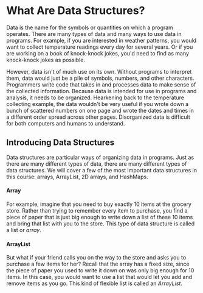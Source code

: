 # What Are Data Structures?

Data is the name for the symbols or quantities on which a program operates. There are many types of data and many ways to use data in programs. For example, if you are interested in weather patterns, you would want to collect temperature readings every day for several years. Or if you are working on a book of knock-knock jokes, you'd need to find as many knock-knock jokes as possible.

However, data isn't of much use on its own. Without programs to interpret them, data would just be a pile of symbols, numbers, and other characters. Programmers write code that takes in and processes data to make sense of the collected information. Because data is intended for use in programs and analysis, it needs to be organized. Hearkening back to the temperature collecting example, the data wouldn't be very useful if you wrote down a bunch of scattered numbers on one page and wrote the dates and times in a different order spread across other pages. Disorganized data is difficult for both computers and humans to understand.

## Introducing Data Structures

Data structures are particular ways of organizing data in programs. Just as there are many different types of data, there are many different types of data structures. We will cover a few of the most important data structures in this course: arrays, ArrayList, 2D arrays, and HashMaps.

#### Array
For example, imagine that you need to buy exactly 10 items at the grocery store. Rather than trying to remember every item to purchase, you find a piece of paper that is just big enough to write down a list of these 10 items and bring that list with you to the store. This type of data structure is called a list or *array*.

#### ArrayList
But what if your friend calls you on the way to the store and asks you to purchase a few items for her? Recall that the array has a fixed size, since the piece of paper you used to write it down on was only big enough for 10 items. In this case, you would want to use a list that would let you add and remove items as you go. This kind of flexible list is called an *ArrayList*.


